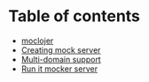 # Table of contents

* [moclojer](README.md)
* [Creating mock server](creating-mock-server.md)
* [Multi-domain support](multi-domain-support.md)
* [Run it mocker server](run-it-mocker-server.md)
